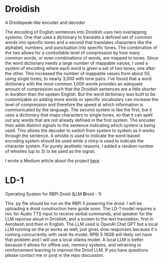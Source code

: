 # Droidish
A Droidspeak-like encoder and decoder 

The encoding of English sentences into Droidish uses two overlapping systems. One that uses a dictionary to translate a defined set of common words into specific tones and a second that translates characters like the alphabet, numbers, and punctuation into specific tones. The combination of the two allows for a controllable level of compression by how many common words, or even combinations of words, are mapped to tones. Since the word dictionary needs a large number of mappable values, I used a system of encoding where each word is given a set of two tones, one after the other. This increased the number of mappable values from about 50, using single tones, to nearly 3,000 with tone pairs. I've found that a word dictionary with the most common 1,000 words provides an adequate amount of compression such that the Droidish sentences are a little shorter in duration than the spoken English. But the word dictionary was built to be customizable so adding more words or specific vocabulary can increase the level of compression and therefore the speed at which information is communicated by the language.
The second system is like the first, but it uses a dictionary that maps characters to single tones, so that it can spell out any words that are not already defined in the first system. The encoder then adds distinct signals to the sentence indicating which system is being used. This allows the decoder to switch from system to system as it works through the sentence. A whistle is used to indicate the word-based encoding system should be used while a chirp is used to indicate the character system. For purely aesthetic reasons, I added a random number of whistles (up to 3) to be used as the signal.

I wrote a Medium article about the project [here](https://medium.com/@merwijas/the-utility-of-droidspeak-16ad4416d003)

# LD-1
Operating System for RBPi Droid (**L**LM **D**roid - 1)

This .py file should be run on the RBPi 5 powering the droid. I will be uploading a droid construction here guide soon. The LD-1 model requires a mic for Audio TTS input to receive verbal commands, and speaker for the LLM reponse aloud in Droidish, and a screen to the text translation, first in Aerobesh and then in English. The LLM used is OpenAI Chat GPT but a local LLM running on the pi works as well, just gives slow responses because it's running concurrently with vsok tts model. RPBi 5 16GB will likely not have that problem and I will use a local ollama model. A local LLM is better because it allows for offline use, memory systems, and retraining or reinforcement learning to improve the Droid LLM. If you have questions please contact me or post in the repo discussion.
